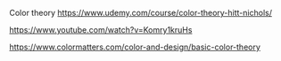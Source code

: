 
Color theory
https://www.udemy.com/course/color-theory-hitt-nichols/


https://www.youtube.com/watch?v=Komry1kruHs


https://www.colormatters.com/color-and-design/basic-color-theory
